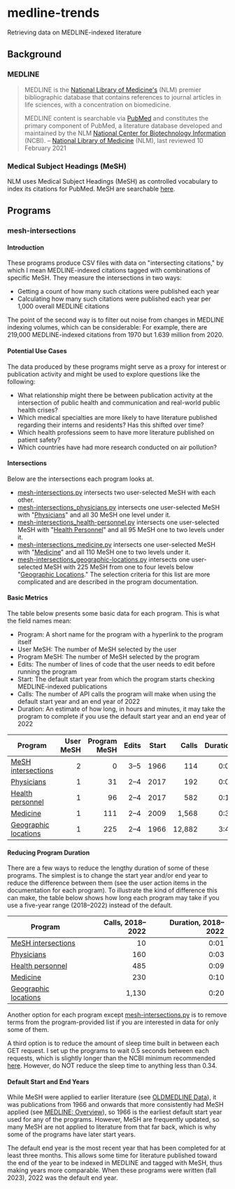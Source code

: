 # medline-trends
Retrieving data on MEDLINE-indexed literature

## Background

### MEDLINE

> MEDLINE is the [National Library of Medicine's](https://www.nlm.nih.gov/ "National Library of Medicine - National Institutes of Health") (NLM) premier bibliographic database that contains references to journal articles in life sciences, with a concentration on biomedicine.
>
> MEDLINE content is searchable via [PubMed](https://pubmed.ncbi.nlm.nih.gov/ "PubMed®") and constitutes the primary component of PubMed, a literature database developed and maintained by the NLM [National Center for Biotechnology Information](https://www.ncbi.nlm.nih.gov/ "National Center for Biotechnology Information") (NCBI). – [National Library of Medicine](https://www.nlm.nih.gov/medline/index.html "MEDLINE Home") (NLM), last reviewed 10 February 2021

### Medical Subject Headings (MeSH)

NLM uses Medical Subject Headings (MeSH) as controlled vocabulary to index its citations for PubMed. MeSH are searchable [here](https://www.ncbi.nlm.nih.gov/mesh/ "Home - MeSH - NCBI").

## Programs

### mesh-intersections

#### Introduction

These programs produce CSV files with data on "intersecting citations," by which I mean MEDLINE-indexed citations tagged with combinations of specific MeSH. They measure the intersections in two ways:

* Getting a count of how many such citations were published each year
* Calculating how many such citations were published each year per 1,000 overall MEDLINE citations

The point of the second way is to filter out noise from changes in MEDLINE indexing volumes, which can be considerable: For example, there are 219,000 MEDLINE-indexed citations from 1970 but 1.639 million from 2020.

#### Potential Use Cases

The data produced by these programs might serve as a proxy for interest or publication activity and might be used to explore questions like the following:

* What relationship might there be between publication activity at the intersection of public health and communication and real-world public health crises?
* Which medical specialties are more likely to have literature published regarding their interns and residents? Has this shifted over time?
* Which health professions seem to have more literature published on patient safety?
* Which countries have had more research conducted on air pollution?

#### Intersections

Below are the intersections each program looks at.

* [mesh-intersections.py](https://github.com/crowtherln/medline-trends/blob/main/mesh-intersections.py "medline-trends/mesh-intersections.py at main • crowtherln/medline-trends") intersects two user-selected MeSH with each other.
* [mesh-intersections_physicians.py](https://github.com/crowtherln/medline-trends/blob/main/mesh-intersections_physicians.py "medline-trends/mesh-intersections_physicians.py at main • crowtherln/medline-trends") intersects one user-selected MeSH with "[Physicians](https://www.ncbi.nlm.nih.gov/mesh/68010820 "Physicians - MeSH - NCBI")" and all 30 MeSH one level under it.
* [mesh-intersections_health-personnel.py](https://github.com/crowtherln/medline-trends/blob/main/mesh-intersections_health-personnel.py "medline-trends/mesh-intersections_health-personnel.py at main • crowtherln/medline-trends") intersects one user-selected MeSH with "[Health Personnel](https://www.ncbi.nlm.nih.gov/mesh/68006282 "Health Personnel - MeSH - NCBI")" and all 95 MeSH one to two levels under it.
* [mesh-intersections_medicine.py](https://github.com/crowtherln/medline-trends/blob/main/mesh-intersections_medicine.py "medline-trends/mesh-intersections_medicine.py at main • crowtherln/medline-trends") intersects one user-selected MeSH with "[Medicine](https://www.ncbi.nlm.nih.gov/mesh/68008511 "Medicine - MeSH - NCBI")" and all 110 MeSH one to two levels under it.
* [mesh-intersections_geographic-locations.py](https://github.com/crowtherln/medline-trends/blob/main/mesh-intersections_geographic-locations.py "medline-trends/mesh-intersections_geographic-locations.py at main • crowtherln/medline-trends") intersects one user-selected MeSH with 225 MeSH from one to four levels below "[Geographic Locations](https://www.ncbi.nlm.nih.gov/mesh/68006282 "Geographic Locations - MeSH - NCBI")." The selection criteria for this list are more complicated and are described in the program documentation.

#### Basic Metrics

The table below presents some basic data for each program. This is what the field names mean:

* Program: A short name for the program with a hyperlink to the program itself
* User MeSH: The number of MeSH selected by the user
* Program MeSH: The number of MeSH selected by the program
* Edits: The number of lines of code that the user needs to edit before running the program
* Start: The default start year from which the program starts checking MEDLINE-indexed publications
* Calls: The number of API calls the program will make when using the default start year and an end year of 2022
* Duration: An estimate of how long, in hours and minutes, it may take the program to complete if you use the default start year and an end year of 2022

| Program | User MeSH | Program MeSH | Edits | Start | Calls | Duration |
| --- | ---:| ---:| ---:| ---:| ---:| ---:|
| [MeSH intersections](https://github.com/crowtherln/medline-trends/blob/main/mesh-intersections.py "medline-trends/mesh-intersections.py at main • crowtherln/medline-trends") | 2 | 0 | 3–5 | 1966 | 114 | 0:03 |
| [Physicians](https://github.com/crowtherln/medline-trends/blob/main/mesh-intersections_physicians.py "medline-trends/mesh-intersections_physicians.py at main • crowtherln/medline-trends") | 1 | 31 | 2–4 | 2017 | 192 | 0:04 |
| [Health personnel](https://github.com/crowtherln/medline-trends/blob/main/mesh-intersections_health-personnel.py "medline-trends/mesh-intersections_health-personnel.py at main • crowtherln/medline-trends") | 1 | 96 | 2–4 | 2017 | 582 | 0:11 |
| [Medicine](https://github.com/crowtherln/medline-trends/blob/main/mesh-intersections_medicine.py "medline-trends/mesh-intersections_medicine.py at main • crowtherln/medline-trends") | 1 | 111 | 2–4 | 2009 | 1,568 | 0:30 |
| [Geographic locations](https://github.com/crowtherln/medline-trends/blob/main/mesh-intersections_geographic-locations.py "medline-trends/mesh-intersections_geographic-locations.py at main • crowtherln/medline-trends") | 1 | 225 | 2–4 | 1966 | 12,882 | 3:45 |

#### Reducing Program Duration

There are a few ways to reduce the lengthy duration of some of these programs. The simplest is to change the start year and/or end year to reduce the difference between them (see the user action items in the documentation for each program). To illustrate the kind of difference this can make, the table below shows how long each program may take if you use a five-year range (2018–2022) instead of the default.

| Program | Calls, 2018–2022 | Duration, 2018–2022 |
| --- | ---:| ---:|
| [MeSH intersections](https://github.com/crowtherln/medline-trends/blob/main/mesh-intersections.py "medline-trends/mesh-intersections.py at main • crowtherln/medline-trends") | 10 | 0:01 |
| [Physicians](https://github.com/crowtherln/medline-trends/blob/main/mesh-intersections_physicians.py "medline-trends/mesh-intersections_physicians.py at main • crowtherln/medline-trends") | 160 | 0:03 |
| [Health personnel](https://github.com/crowtherln/medline-trends/blob/main/mesh-intersections_health-personnel.py "medline-trends/mesh-intersections_health-personnel.py at main • crowtherln/medline-trends") | 485 | 0:09 |
| [Medicine](https://github.com/crowtherln/medline-trends/blob/main/mesh-intersections_medicine.py "medline-trends/mesh-intersections_medicine.py at main • crowtherln/medline-trends") | 230 | 0:10 |
| [Geographic locations](https://github.com/crowtherln/medline-trends/blob/main/mesh-intersections_geographic-locations.py "medline-trends/mesh-intersections_geographic-locations.py at main • crowtherln/medline-trends") | 1,130 | 0:20 |

Another option for each program except [mesh-intersections.py](https://github.com/crowtherln/medline-trends/blob/main/mesh-intersections.py "medline-trends/mesh-intersections.py at main • crowtherln/medline-trends") is to remove terms from the program-provided list if you are interested in data for only some of them.

A third option is to reduce the amount of sleep time built in between each GET request. I set up the programs to wait 0.5 seconds between each requests, which is slightly longer than the NCBI minimum recommended [here](https://www.ncbi.nlm.nih.gov/books/NBK25497/ "A General Introduction to the E-utilities - Entrez Programming Utilities Help - NCBI Bookshelf"). However, do NOT reduce the sleep time to anything less than 0.34.

#### Default Start and End Years

While MeSH were applied to earlier literature (see [OLDMEDLINE Data](https://www.nlm.nih.gov/databases/databases_oldmedline.html "OLDMEDLINE Data")), it was publications from 1966 and onwards that more consistently had MeSH applied (see [MEDLINE: Overview](https://www.nlm.nih.gov/medline/medline_overview.html "MEDLINE Overview")), so 1966 is the earliest default start year used for any of the programs. However, MeSH are frequently updated, so many MeSH are not applied to literature from that far back, which is why some of the programs have later start years.

The default end year is the most recent year that has been completed for at least three months. This allows some time for literature published toward the end of the year to be indexed in MEDLINE and tagged with MeSH, thus making years more comparable. When these programs were written (fall 2023), 2022 was the default end year.

